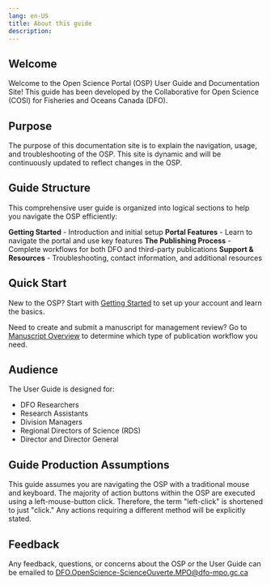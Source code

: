 ```yaml
---
lang: en-US
title: About this guide
description:
---
```


## Welcome

Welcome to the Open Science Portal (OSP) User Guide and Documentation Site! This guide has been developed by the Collaborative for Open Science (COSI) for Fisheries and Oceans Canada (DFO).

## Purpose

The purpose of this documentation site is to explain the navigation, usage, and troubleshooting of the OSP. This site is dynamic and will be continuously updated to reflect changes in the OSP.

## Guide Structure

This comprehensive user guide is organized into logical sections to help you navigate the OSP efficiently:

**Getting Started** - Introduction and initial setup
**Portal Features** - Learn to navigate the portal and use key features
**The Publishing Process** - Complete workflows for both DFO and third-party publications
**Support & Resources** - Troubleshooting, contact information, and additional resources

## Quick Start

New to the OSP? Start with [Getting Started](getting-started.md) to set up your account and learn the basics.

Need to create and submit a manuscript for management review? Go to [Manuscript Overview](../publication-process/manuscript-overview.md) to determine which type of publication workflow you need.

## Audience

The User Guide is designed for:

- DFO Researchers
- Research Assistants
- Division Managers
- Regional Directors of Science (RDS)
- Director and Director General

## Guide Production Assumptions

This guide assumes you are navigating the OSP with a traditional mouse and keyboard. The majority of action buttons within the OSP are executed using a left-mouse-button click. Therefore, the term "left-click" is shortened to just "click." Any actions requiring a different method will be explicitly stated.

## Feedback

Any feedback, questions, or concerns about the OSP or the User Guide can be
emailed to
[DFO.OpenScience-ScienceOuverte.MPO@dfo-mpo.gc.ca](mailto:DFO.OpenScience-ScienceOuverte.MPO@dfo-mpo.gc.ca)
